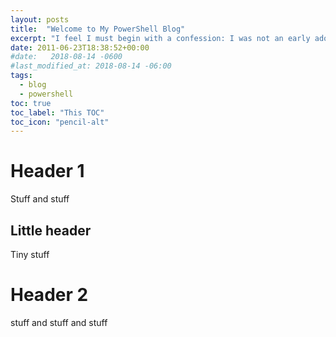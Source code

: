 ```yaml
---
layout: posts
title:  "Welcome to My PowerShell Blog"
excerpt: "I feel I must begin with a confession: I was not an early adopter of PowerShell...and I've decided to start blogging about PowerShell."
date: 2011-06-23T18:38:52+00:00
#date:   2018-08-14 -0600
#last_modified_at: 2018-08-14 -06:00
tags:
  - blog
  - powershell
toc: true
toc_label: "This TOC"
toc_icon: "pencil-alt"
---
```


# Header 1

Stuff and stuff

## Little header

Tiny stuff

# Header 2

stuff and stuff and stuff
